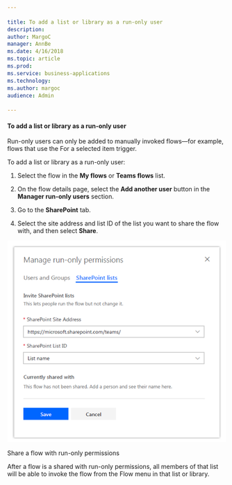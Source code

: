 ```yaml
---

title: To add a list or library as a run-only user
description: 
author: MargoC
manager: AnnBe
ms.date: 4/16/2018
ms.topic: article
ms.prod: 
ms.service: business-applications
ms.technology: 
ms.author: margoc
audience: Admin

---
```

#### To add a list or library as a run-only user 

Run-only users can only be added to manually invoked flows—for example, flows
that use the For a selected item trigger.

To add a list or library as a run-only user:

1.  Select the flow in the **My flows** or **Teams flows** list.

2.  On the flow details page, select the **Add another user** button in the
    **Manager run-only users** section.

3.  Go to the **SharePoint** tab.

4.  Select the site address and list ID of the list you want to share the flow
    with, and then select **Share**.

![A screenshot demonstrating how to share a flow with run-only permissions](media/to-add-a-list-or-library-as-a-run-only-user-1.png "A screenshot demonstrating how to share a flow with run-only permissions")
<!-- Picture 24 -->


Share a flow with run-only permissions

After a flow is a shared with run-only permissions, all members of that list
will be able to invoke the flow from the Flow menu in that list or library.
